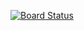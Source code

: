 [![Board Status](https://dev.azure.com/aiw-devops/ac42984b-a35a-489c-a507-9a0df871cc3b/49c6cead-09ce-4c76-b2ab-0806760647c1/_apis/work/boardbadge/2d4dfd72-155c-4420-a77b-84de711ac6fc)](https://dev.azure.com/aiw-devops/ac42984b-a35a-489c-a507-9a0df871cc3b/_boards/board/t/49c6cead-09ce-4c76-b2ab-0806760647c1/Microsoft.RequirementCategory)
